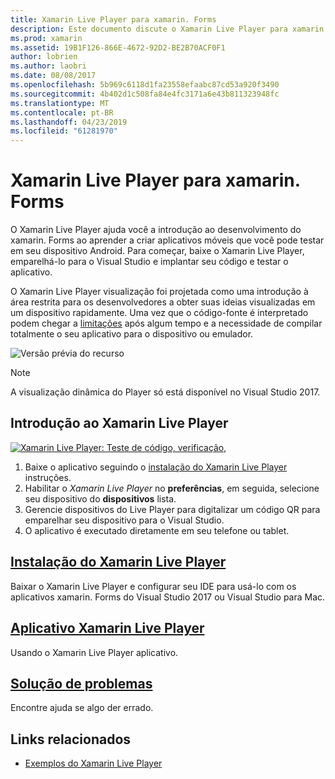 ```yaml
---
title: Xamarin Live Player para xamarin. Forms
description: Este documento discute o Xamarin Live Player para xamarin. Forms, que descreve a instalação, o aplicativo Xamarin Live Player, amostras a serem usadas com o Xamarin Live Player, limitações e a solução de problemas.
ms.prod: xamarin
ms.assetid: 19B1F126-866E-4672-92D2-BE2B70ACF0F1
author: lobrien
ms.author: laobri
ms.date: 08/08/2017
ms.openlocfilehash: 5b969c6118d1fa23558efaabc87cd53a920f3490
ms.sourcegitcommit: 4b402d1c508fa84e4fc3171a6e43b811323948fc
ms.translationtype: MT
ms.contentlocale: pt-BR
ms.lasthandoff: 04/23/2019
ms.locfileid: "61281970"
---
```

# <a name="xamarin-live-player-for-xamarinforms"></a>Xamarin Live Player para xamarin. Forms

O Xamarin Live Player ajuda você a introdução ao desenvolvimento do xamarin. Forms ao aprender a criar aplicativos móveis que você pode testar em seu dispositivo Android. Para começar, baixe o Xamarin Live Player, emparelhá-lo para o Visual Studio e implantar seu código e testar o aplicativo.

O Xamarin Live Player visualização foi projetada como uma introdução à área restrita para os desenvolvedores a obter suas ideias visualizadas em um dispositivo rapidamente. Uma vez que o código-fonte é interpretado podem chegar a [limitações](limitations.md) após algum tempo e a necessidade de compilar totalmente o seu aplicativo para o dispositivo ou emulador.

![Versão prévia do recurso](~/media/shared/preview.png)

> [!NOTE]
> A visualização dinâmica do Player só está disponível no Visual Studio 2017.

## <a name="get-started-with-xamarin-live-player"></a>Introdução ao Xamarin Live Player

[![Xamarin Live Player: Teste de código, verificação,](images/xamarin-live.png)](images/xamarin-live-sml.png#lightbox)

1. Baixe o aplicativo seguindo o [instalação do Xamarin Live Player](install.md) instruções.
2. Habilitar o *Xamarin Live Player* no **preferências**, em seguida, selecione seu dispositivo do **dispositivos** lista.
3. Gerencie dispositivos do Live Player para digitalizar um código QR para emparelhar seu dispositivo para o Visual Studio.
4. O aplicativo é executado diretamente em seu telefone ou tablet.

## <a name="xamarin-live-player-setupinstallmd"></a>[Instalação do Xamarin Live Player](install.md)

Baixar o Xamarin Live Player e configurar seu IDE para usá-lo com os aplicativos xamarin. Forms do Visual Studio 2017 ou Visual Studio para Mac. 

## <a name="xamarin-live-player-appplayermd"></a>[Aplicativo Xamarin Live Player](player.md)

Usando o Xamarin Live Player aplicativo.

## <a name="troubleshootingtroubleshootingmd"></a>[Solução de problemas](troubleshooting.md)

Encontre ajuda se algo der errado.

## <a name="related-links"></a>Links relacionados

- [Exemplos do Xamarin Live Player](https://developer.xamarin.com/samples/xamarin-live-player/all/)
